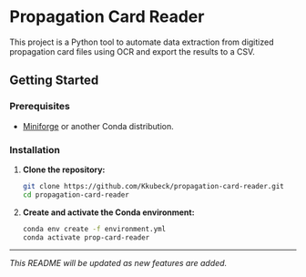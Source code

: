 # Propagation Card Reader

This project is a Python tool to automate data extraction from digitized propagation card files using OCR and export the results to a CSV.

## Getting Started

### Prerequisites

- [Miniforge](https://github.com/conda-forge/miniforge) or another Conda distribution.

### Installation

1.  **Clone the repository:**
    ```sh
    git clone https://github.com/Kkubeck/propagation-card-reader.git
    cd propagation-card-reader
    ```

2.  **Create and activate the Conda environment:**
    ```sh
    conda env create -f environment.yml
    conda activate prop-card-reader
    ```

---
_This README will be updated as new features are added._
